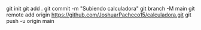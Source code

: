 git init
git add .
git commit -m "Subiendo calculadora"
git branch -M main
git remote add origin https://github.com/JoshuarPacheco15/calculadora.git
git push -u origin main
